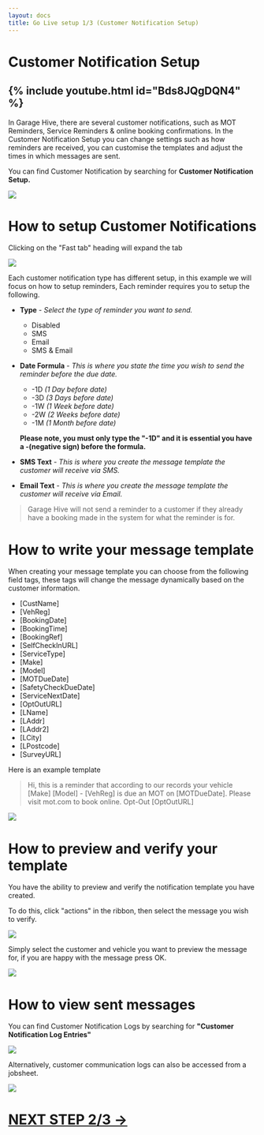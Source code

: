 ```yaml
---
layout: docs
title: Go Live setup 1/3 (Customer Notification Setup)
---
```


#   Customer Notification Setup  

 {% include youtube.html id="Bds8JQgDQN4" %}
---

In Garage Hive, there are several customer notifications, such as MOT Reminders, Service Reminders & online booking confirmations. In the Customer Notification Setup you can change settings such as how reminders are received, you can customise the templates and adjust the times in which messages are sent. 

You can find Customer Notification by searching for **Customer Notification Setup.**

![](media/serarch-cust-not-set.png)

# How to setup Customer Notifications

Clicking on the "Fast tab" heading will expand the tab 

![](media/cust-not-set-1.png)

Each customer notification type has different setup, in this example we will focus on how to setup reminders, Each reminder requires you to setup the following.
* **Type** - _Select the type of reminder you want to send._
    * Disabled
    * SMS
    * Email
    * SMS & Email

*  **Date Formula** - _This is where you state the time you wish to send the reminder before the due date._
    * -1D _(1 Day before date)_
    * -3D _(3 Days before date)_
    * -1W _(1 Week before date)_
    * -2W _(2 Weeks before date)_
    * -1M _(1 Month before date)_

    **Please note, you must only type the "-1D" and it is essential you have a -(negative sign) before the formula.**

*  **SMS Text** - _This is where you create the message template the customer will receive via SMS._

*  **Email Text** - _This is where you create the message template the customer will receive via Email._

>Garage Hive will not send a reminder to a customer if they already have a booking made in the system for what the reminder is for. 

# How to write your message template

When creating your message template you can choose from the following field tags, these tags will change the message dynamically based on the customer information.

* [CustName]
* [VehReg]
* [BookingDate]
* [BookingTime]
* [BookingRef]
* [SelfCheckInURL]
* [ServiceType]
* [Make]
* [Model]
* [MOTDueDate]
* [SafetyCheckDueDate]
* [ServiceNextDate]
* [OptOutURL]
* [LName]
* [LAddr]
* [LAddr2]
* [LCity]
* [LPostcode]
* [SurveyURL]

Here is an example template
> Hi, this is a reminder that according to our records your vehicle [Make] [Model] - [VehReg] is due an MOT on [MOTDueDate]. Please visit mot.com to book online. Opt-Out [OptOutURL]

![](media/garagehive-customer-notification-setup-required.png)


# How to preview and verify your template

You have the ability to preview and verify the  notification template you have created.

To do this, click "actions" in the ribbon, then select the message you wish to verify. 

![](media/garagehive-customer-notification-setup-verify.png)

Simply select the customer and vehicle you want to preview the message for, if you are happy with the message press OK. 

![](media/garagehive-customer-notification-setup-fields.png)

# How to view sent messages

You can find Customer Notification Logs by searching for **"Customer Notification Log Entries"**

![](media/garagehive-customer-notification-log.png)

Alternatively, customer communication logs can also be accessed from a jobsheet.

![](media/garagehive-customer-notification-log-jobsheet.png)

# [NEXT STEP 2/3 ->](/docs/golive-sms-email.html)